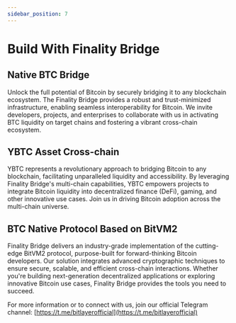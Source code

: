 ```yaml
---
sidebar_position: 7
---
```



# Build With Finality Bridge

## Native BTC Bridge  
Unlock the full potential of Bitcoin by securely bridging it to any blockchain ecosystem. The Finality Bridge provides a robust and trust-minimized infrastructure, enabling seamless interoperability for Bitcoin. We invite developers, projects, and enterprises to collaborate with us in activating BTC liquidity on target chains and fostering a vibrant cross-chain ecosystem.  

## YBTC Asset Cross-chain  
YBTC represents a revolutionary approach to bridging Bitcoin to any blockchain, facilitating unparalleled liquidity and accessibility. By leveraging Finality Bridge's multi-chain capabilities, YBTC empowers projects to integrate Bitcoin liquidity into decentralized finance (DeFi), gaming, and other innovative use cases. Join us in driving Bitcoin adoption across the multi-chain universe.  

## BTC Native Protocol Based on BitVM2  
Finality Bridge delivers an industry-grade implementation of the cutting-edge BitVM2 protocol, purpose-built for forward-thinking Bitcoin developers. Our solution integrates advanced cryptographic techniques to ensure secure, scalable, and efficient cross-chain interactions. Whether you're building next-generation decentralized applications or exploring innovative Bitcoin use cases, Finality Bridge provides the tools you need to succeed.  

For more information or to connect with us, join our official Telegram channel: [https://t.me/bitlayerofficial](https://t.me/bitlayerofficial) 
